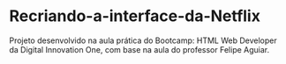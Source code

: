 # Recriando-a-interface-da-Netflix
Projeto desenvolvido na aula prática do Bootcamp: HTML Web Developer da Digital Innovation One, com base na aula do professor Felipe Aguiar. 
